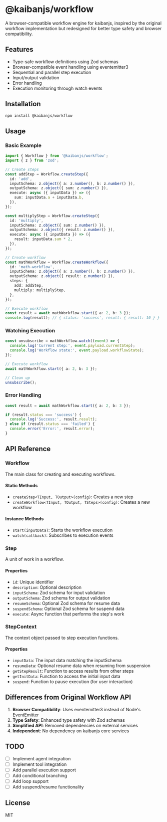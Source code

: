 # @kaibanjs/workflow

A browser-compatible workflow engine for kaibanjs, inspired by the original workflow implementation but redesigned for better type safety and browser compatibility.

## Features

- Type-safe workflow definitions using Zod schemas
- Browser-compatible event handling using eventemitter3
- Sequential and parallel step execution
- Input/output validation
- Error handling
- Execution monitoring through watch events

## Installation

```bash
npm install @kaibanjs/workflow
```

## Usage

### Basic Example

```typescript
import { Workflow } from '@kaibanjs/workflow';
import { z } from 'zod';

// Create steps
const addStep = Workflow.createStep({
  id: 'add',
  inputSchema: z.object({ a: z.number(), b: z.number() }),
  outputSchema: z.object({ sum: z.number() }),
  execute: async ({ inputData }) => ({
    sum: inputData.a + inputData.b,
  }),
});

const multiplyStep = Workflow.createStep({
  id: 'multiply',
  inputSchema: z.object({ sum: z.number() }),
  outputSchema: z.object({ result: z.number() }),
  execute: async ({ inputData }) => ({
    result: inputData.sum * 2,
  }),
});

// Create workflow
const mathWorkflow = Workflow.createWorkflow({
  id: 'math-workflow',
  inputSchema: z.object({ a: z.number(), b: z.number() }),
  outputSchema: z.object({ result: z.number() }),
  steps: {
    add: addStep,
    multiply: multiplyStep,
  },
});

// Execute workflow
const result = await mathWorkflow.start({ a: 2, b: 3 });
console.log(result); // { status: 'success', result: { result: 10 } }
```

### Watching Execution

```typescript
const unsubscribe = mathWorkflow.watch((event) => {
  console.log('Current step:', event.payload.currentStep);
  console.log('Workflow state:', event.payload.workflowState);
});

// Execute workflow
await mathWorkflow.start({ a: 2, b: 3 });

// Clean up
unsubscribe();
```

### Error Handling

```typescript
const result = await mathWorkflow.start({ a: 2, b: 3 });

if (result.status === 'success') {
  console.log('Success:', result.result);
} else if (result.status === 'failed') {
  console.error('Error:', result.error);
}
```

## API Reference

### Workflow

The main class for creating and executing workflows.

#### Static Methods

- `createStep<TInput, TOutput>(config)`: Creates a new step
- `createWorkflow<TInput, TOutput, TSteps>(config)`: Creates a new workflow

#### Instance Methods

- `start(inputData)`: Starts the workflow execution
- `watch(callback)`: Subscribes to execution events

### Step

A unit of work in a workflow.

#### Properties

- `id`: Unique identifier
- `description`: Optional description
- `inputSchema`: Zod schema for input validation
- `outputSchema`: Zod schema for output validation
- `resumeSchema`: Optional Zod schema for resume data
- `suspendSchema`: Optional Zod schema for suspend data
- `execute`: Async function that performs the step's work

### StepContext

The context object passed to step execution functions.

#### Properties

- `inputData`: The input data matching the inputSchema
- `resumeData`: Optional resume data when resuming from suspension
- `getStepResult`: Function to access results from other steps
- `getInitData`: Function to access the initial input data
- `suspend`: Function to pause execution (for user interaction)

## Differences from Original Workflow API

1. **Browser Compatibility**: Uses eventemitter3 instead of Node's EventEmitter
2. **Type Safety**: Enhanced type safety with Zod schemas
3. **Simplified API**: Removed dependencies on external services
4. **Independent**: No dependency on kaibanjs core services

## TODO

- [ ] Implement agent integration
- [ ] Implement tool integration
- [ ] Add parallel execution support
- [ ] Add conditional branching
- [ ] Add loop support
- [ ] Add suspend/resume functionality

## License

MIT
